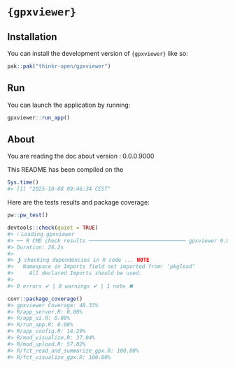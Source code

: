 
<!-- README.md is generated from README.Rmd. Please edit that file -->

# `{gpxviewer}`

<!-- badges: start -->
<!-- badges: end -->

## Installation

You can install the development version of `{gpxviewer}` like so:

``` r
pak::pak("thinkr-open/gpxviewer")
```

## Run

You can launch the application by running:

``` r
gpxviewer::run_app()
```

## About

You are reading the doc about version : 0.0.0.9000

This README has been compiled on the

``` r
Sys.time()
#> [1] "2025-10-08 09:46:34 CEST"
```

Here are the tests results and package coverage:

``` r
pw::pw_test()
```

``` r
devtools::check(quiet = TRUE)
#> ℹ Loading gpxviewer
#> ── R CMD check results ─────────────────────────────── gpxviewer 0.0.0.9000 ────
#> Duration: 26.2s
#> 
#> ❯ checking dependencies in R code ... NOTE
#>   Namespace in Imports field not imported from: ‘pkgload’
#>     All declared Imports should be used.
#> 
#> 0 errors ✔ | 0 warnings ✔ | 1 note ✖
```

``` r
covr::package_coverage()
#> gpxviewer Coverage: 48.33%
#> R/app_server.R: 0.00%
#> R/app_ui.R: 0.00%
#> R/run_app.R: 0.00%
#> R/app_config.R: 14.29%
#> R/mod_visualize.R: 37.04%
#> R/mod_upload.R: 57.02%
#> R/fct_read_and_summarize_gpx.R: 100.00%
#> R/fct_visualize_gpx.R: 100.00%
```
